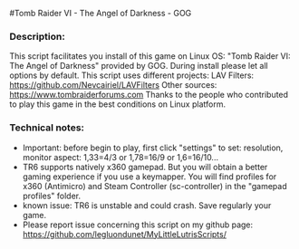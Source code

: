 #Tomb Raider VI - The Angel of Darkness - GOG

### Description:
This script facilitates you install of this game on Linux OS:
"Tomb Raider VI: The Angel of Darkness" provided by GOG.
During install please let all options by default.
This script uses different projects:
LAV Filters: https://github.com/Nevcairiel/LAVFilters
Other sources: https://www.tombraiderforums.com
Thanks to the people who contributed to play this game in the best conditions on Linux platform.

### Technical notes:
- Important: before begin to play, first click "settings" to set:
resolution, monitor aspect: 1,33=4/3 or 1,78=16/9 or 1,6=16/10...
- TR6 supports natively x360 gamepad. But you will obtain a better gaming experience if you use a keymapper. You will find profiles for x360 (Antimicro) and Steam Controller (sc-controller) in the "gamepad profiles" folder.
- known issue: TR6 is unstable and could crash. Save regularly your game.
- Please report issue concerning this script on my github page:
https://github.com/legluondunet/MyLittleLutrisScripts/
